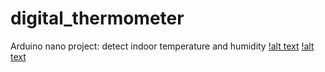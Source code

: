 # digital_thermometer
Arduino nano project: detect indoor temperature and humidity
[!alt text](IMG_8884.jpeg)
[!alt text](IMG_8885.jpeg)

